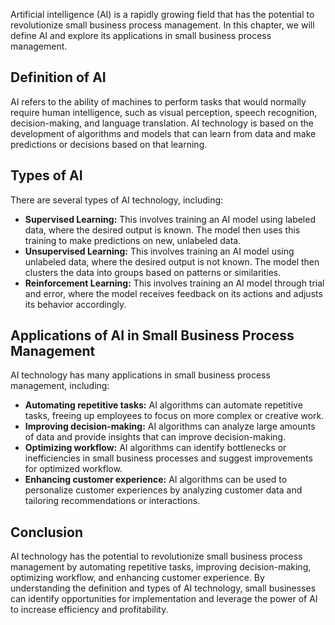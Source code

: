 

Artificial intelligence (AI) is a rapidly growing field that has the potential to revolutionize small business process management. In this chapter, we will define AI and explore its applications in small business process management.

Definition of AI
----------------

AI refers to the ability of machines to perform tasks that would normally require human intelligence, such as visual perception, speech recognition, decision-making, and language translation. AI technology is based on the development of algorithms and models that can learn from data and make predictions or decisions based on that learning.

Types of AI
-----------

There are several types of AI technology, including:

* **Supervised Learning:** This involves training an AI model using labeled data, where the desired output is known. The model then uses this training to make predictions on new, unlabeled data.
* **Unsupervised Learning:** This involves training an AI model using unlabeled data, where the desired output is not known. The model then clusters the data into groups based on patterns or similarities.
* **Reinforcement Learning:** This involves training an AI model through trial and error, where the model receives feedback on its actions and adjusts its behavior accordingly.

Applications of AI in Small Business Process Management
-------------------------------------------------------

AI technology has many applications in small business process management, including:

* **Automating repetitive tasks:** AI algorithms can automate repetitive tasks, freeing up employees to focus on more complex or creative work.
* **Improving decision-making:** AI algorithms can analyze large amounts of data and provide insights that can improve decision-making.
* **Optimizing workflow:** AI algorithms can identify bottlenecks or inefficiencies in small business processes and suggest improvements for optimized workflow.
* **Enhancing customer experience:** AI algorithms can be used to personalize customer experiences by analyzing customer data and tailoring recommendations or interactions.

Conclusion
----------

AI technology has the potential to revolutionize small business process management by automating repetitive tasks, improving decision-making, optimizing workflow, and enhancing customer experience. By understanding the definition and types of AI technology, small businesses can identify opportunities for implementation and leverage the power of AI to increase efficiency and profitability.
